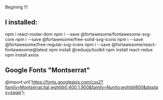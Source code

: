 Begining !!!


## I installed:
npm i react-router-dom
npm i --save @fortawesome/fontawesome-svg-core 
npm i --save @fortawesome/free-solid-svg-icons
npm i --save @fortawesome/free-regular-svg-icons 
npm i --save @fortawesome/react-fontawesome@latest
npm install @reduxjs/toolkit npm install react-redux
npm install axios


## Google Fonts "Montserrat"
@import url('https://fonts.googleapis.com/css2?family=Montserrat:ital,wght@0,400;1,900&family=Nunito:wght@800&display=swap');


